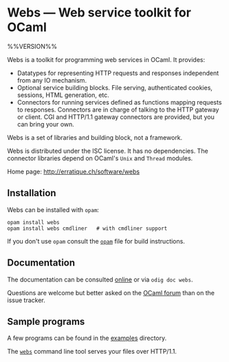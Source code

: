 Webs — Web service toolkit for OCaml
====================================
%%VERSION%%

Webs is a toolkit for programming web services in OCaml. It provides:

* Datatypes for representing HTTP requests and responses independent
  from any IO mechanism.
* Optional service building blocks. File serving, authenticated
  cookies, sessions, HTML generation, etc.
* Connectors for running services defined as functions mapping
  requests to responses. Connectors are in charge of talking to the
  HTTP gateway or client. CGI and HTTP/1.1 gateway connectors are
  provided, but you can bring your own.

Webs is a set of libraries and building block, not a framework.

Webs is distributed under the ISC license. It has no dependencies. The
connector libraries depend on OCaml's `Unix` and `Thread` modules.

Home page: http://erratique.ch/software/webs  

## Installation

Webs can be installed with `opam`:

    opam install webs
    opam install webs cmdliner   # with cmdliner support

If you don't use `opam` consult the [`opam`](opam) file for build
instructions.

## Documentation

The documentation can be consulted [online][doc] or via `odig doc webs`.

Questions are welcome but better asked on the [OCaml forum][ocaml-forum] 
than on the issue tracker.

[doc]: https://erratique.ch/software/webs/doc
[ocaml-forum]: https://discuss.ocaml.org/

## Sample programs 

A few programs can be found in the [examples](examples) directory.

The [`webs`](examples/webs_tool.ml) command line tool serves your files
over HTTP/1.1.
